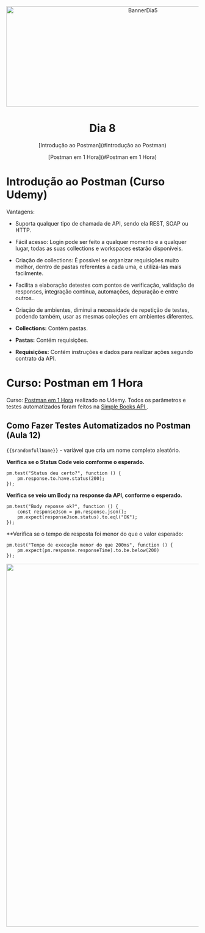 <div align="center">
    <img src="Img/dia5.png" alt="BannerDia5" width="700px" height="263px">
    <h1> Dia 8 </h1>
    <p>[Introdução ao Postman](#Introdução ao Postman)</p>
    <p>[Postman em 1 Hora](#Postman em 1 Hora)</p>
</div>

# Introdução ao Postman (Curso Udemy)

Vantagens:
- Suporta qualquer tipo de chamada de API, sendo ela REST, SOAP ou HTTP.
- Fácil acesso: Login pode ser feito a qualquer momento e a qualquer lugar, todas as suas collections e workspaces estarão disponíveis.
- Criação de collections: É possivel se organizar requisições muito melhor, dentro de pastas referentes a cada uma, e utilizá-las mais facilmente.
- Facilita a elaboração detestes com pontos de verificação, validação de responses, integração contínua, automações, depuração e entre outros..
- Criação de ambientes, diminui a necessidade de repetição de testes, podendo também, usar  as mesmas coleções em ambientes diferentes.

- **Collections:** Contém pastas.
- **Pastas:** Contém requisições.
- **Requisições:** Contém instruções e dados para  realizar ações segundo contrato da API.

# Curso: Postman em 1 Hora
Curso: [Postman em 1 Hora](https://compassuol.udemy.com/course/aprenda-postman-em-1-hora-iniciante/learn/lecture/26276436#overview) realizado no Udemy. Todos os parâmetros e testes automatizados foram feitos na [Simple Books API ](https://github.com/escoladedevs/postman-em-1-hora).


## Como Fazer Testes Automatizados no Postman (Aula 12)
```{{$randomfullName}}``` - variável que cria um nome completo aleatório. <br>

**Verifica se o Status Code veio comforme o esperado.**
```
pm.test("Status deu certo?", function () {
    pm.response.to.have.status(200); 
});
```
**Verifica se veio um Body na response da API, conforme o esperado.**
```
pm.test("Body reponse ok?", function () {
    const responseJson = pm.response.json();
    pm.expect(responseJson.status).to.eql("OK");
});
```
**Verifica se o tempo de resposta foi menor do que o valor esperado:
```
pm.test("Tempo de execução menor do que 200ms", function () {
    pm.expect(pm.response.responseTime).to.be.below(200)
});
```

<div align="center">
    <img src="Img/SimpleBooksPost.png" width="950px">
</div>

